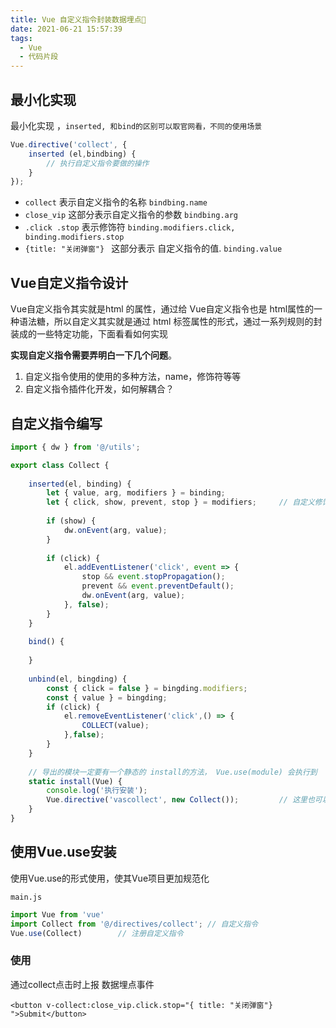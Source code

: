 ```yaml
---
title: Vue 自定义指令封装数据埋点🐛
date: 2021-06-21 15:57:39
tags:
  - Vue
  - 代码片段
---
```




## 最小化实现

最小化实现 ，`inserted, 和bind的区别可以取官网看，不同的使用场景`

```javascript
Vue.directive('collect', {
	inserted (el,bindbing) {
        // 执行自定义指令要做的操作
    }
});
```

- `collect` 表示自定义指令的名称   `bindbing.name`
- `close_vip` 这部分表示自定义指令的参数  `bindbing.arg`
- `.click .stop` 表示修饰符  `binding.modifiers.click, binding.modifiers.stop`
- `{title: "关闭弹窗"} ` 这部分表示 自定义指令的值.  `binding.value`



## Vue自定义指令设计



Vue自定义指令其实就是html 的属性，通过给 Vue自定义指令也是 html属性的一种语法糖，所以自定义其实就是通过 html 标签属性的形式，通过一系列规则的封装成的一些特定功能，下面看看如何实现



**实现自定义指令需要弄明白一下几个问题**。

1. 自定义指令使用的使用的多种方法，name，修饰符等等
2. 自定义指令插件化开发，如何解耦合？



## 自定义指令编写

```javascript
import { dw } from '@/utils';

export class Collect {
    
    inserted(el, binding) {
        let { value, arg, modifiers } = binding;
        let { click, show, prevent, stop } = modifiers;     // 自定义修饰符
        
        if (show) {
            dw.onEvent(arg, value);
        }
        
        if (click) {
            el.addEventListener('click', event => {
                stop && event.stopPropagation();
                prevent && event.preventDefault();
                dw.onEvent(arg, value);
            }, false);
        }
    }
    
    bind() {
    
    }
    
    unbind(el, bingding) {
        const { click = false } = bingding.modifiers;
        const { value } = bingding;
        if (click) {
            el.removeEventListener('click',() => {
				COLLECT(value);
            },false);
        }
    }
    
    // 导出的模块一定要有一个静态的 install的方法， Vue.use(module) 会执行到
    static install(Vue) {
        console.log('执行安装');
        Vue.directive('vascollect', new Collect()); 		// 这里也可以写成对象的形式
    }
}
```



## 使用Vue.use安装

使用Vue.use的形式使用，使其Vue项目更加规范化

`main.js`

```javascript
import Vue from 'vue'
import Collect from '@/directives/collect';	// 自定义指令
Vue.use(Collect) 		// 注册自定义指令
```



### 使用

通过collect点击时上报 数据埋点事件

```vue
<button v-collect:close_vip.click.stop="{ title: "关闭弹窗"} ">Submit</button>
```






